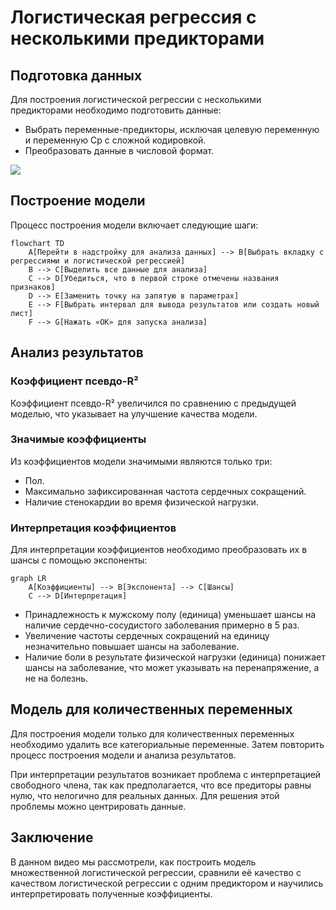 # Логистическая регрессия с несколькими предикторами

## Подготовка данных

Для построения логистической регрессии с несколькими предикторами необходимо подготовить данные:

- Выбрать переменные-предикторы, исключая целевую переменную и переменную Cp с сложной кодировкой.
- Преобразовать данные в числовой формат.

![](images/СдАД__LEC_13_PART_04_E/000239s_top_7.jpg)

## Построение модели

Процесс построения модели включает следующие шаги:

```mermaid
flowchart TD
    A[Перейти в надстройку для анализа данных] --> B[Выбрать вкладку с регрессиями и логистической регрессией]
    B --> C[Выделить все данные для анализа]
    C --> D[Убедиться, что в первой строке отмечены названия признаков]
    D --> E[Заменить точку на запятую в параметрах]
    E --> F[Выбрать интервал для вывода результатов или создать новый лист]
    F --> G[Нажать «ОК» для запуска анализа]
```

## Анализ результатов

### Коэффициент псевдо-R²

Коэффициент псевдо-R² увеличился по сравнению с предыдущей моделью, что указывает на улучшение качества модели.

### Значимые коэффициенты

Из коэффициентов модели значимыми являются только три:

- Пол.
- Максимально зафиксированная частота сердечных сокращений.
- Наличие стенокардии во время физической нагрузки.

### Интерпретация коэффициентов

Для интерпретации коэффициентов необходимо преобразовать их в шансы с помощью экспоненты:

```mermaid
graph LR
    A[Коэффициенты] --> B[Экспонента] --> C[Шансы]
    C --> D[Интерпретация]
```

- Принадлежность к мужскому полу (единица) уменьшает шансы на наличие сердечно-сосудистого заболевания примерно в 5 раз.
- Увеличение частоты сердечных сокращений на единицу незначительно повышает шансы на заболевание.
- Наличие боли в результате физической нагрузки (единица) понижает шансы на заболевание, что может указывать на перенапряжение, а не на болезнь.

## Модель для количественных переменных

Для построения модели только для количественных переменных необходимо удалить все категориальные переменные. Затем повторить процесс построения модели и анализа результатов.

При интерпретации результатов возникает проблема с интерпретацией свободного члена, так как предполагается, что все предиторы равны нулю, что нелогично для реальных данных. Для решения этой проблемы можно центрировать данные.

## Заключение

В данном видео мы рассмотрели, как построить модель множественной логистической регрессии, сравнили её качество с качеством логистической регрессии с одним предиктором и научились интерпретировать полученные коэффициенты.